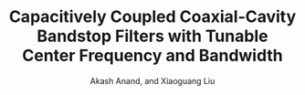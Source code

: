 ---
type: conference
title: Capacitively Coupled Coaxial-Cavity Bandstop Filters with Tunable Center Frequency and Bandwidth
author: Akash Anand, and Xiaoguang Liu
journal:
volume:
number:
year: 2015
month: May.
doi: 10.1109/MWSYM.2015.7167148
pages:
publisher:
booktitle: IEEE MTT-S International Microwave Symposium (IMS)
note: 
sort_key: 201505
topic: tunable-filter
---